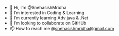 - 👋 Hi, I’m @SnehasishMridha
- 👀 I’m interested in Coding & Learning
- 🌱 I’m currently learning Adv java & .Net
- 💞️ I’m looking to collaborate on GitHUb
- 📫 How to reach me @snehasishmridha@gmail.com

<!---
SnehasishMridha/SnehasishMridha is a ✨ special ✨ repository because its `README.md` (this file) appears on your GitHub profile.
You can click the Preview link to take a look at your changes.
--->
